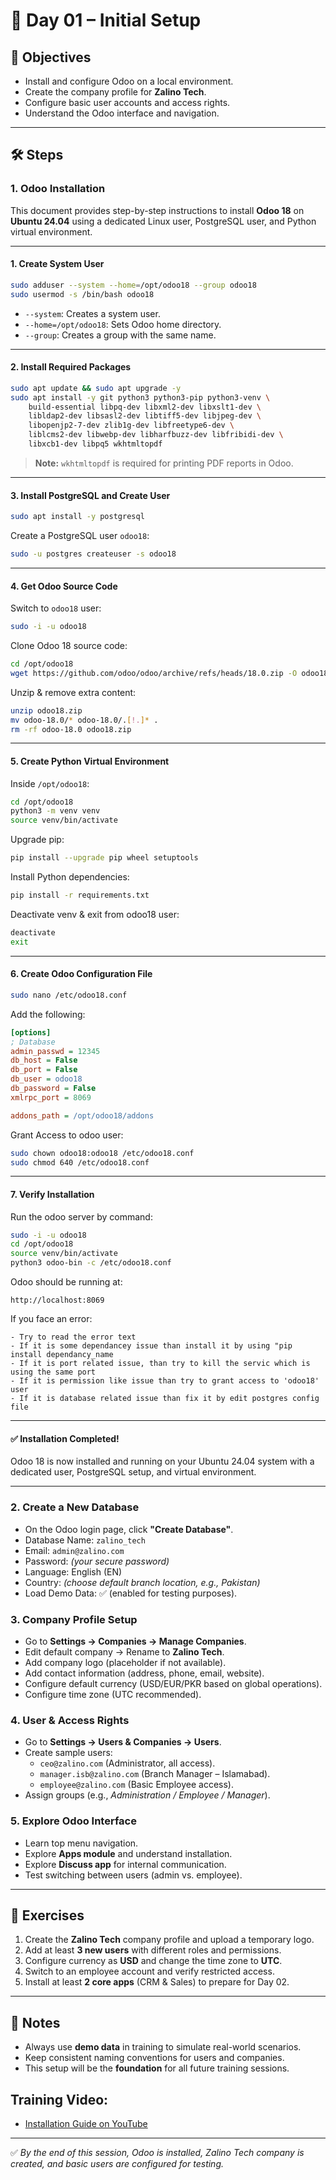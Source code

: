 # 📘 Day 01 – Initial Setup

## 🎯 Objectives
- Install and configure Odoo on a local environment.  
- Create the company profile for **Zalino Tech**.  
- Configure basic user accounts and access rights.  
- Understand the Odoo interface and navigation.  

---

## 🛠️ Steps

### 1. Odoo Installation
This document provides step-by-step instructions to install **Odoo 18** on **Ubuntu 24.04** using a dedicated Linux user, PostgreSQL user, and Python virtual environment.

---

#### 1. Create System User

```bash
sudo adduser --system --home=/opt/odoo18 --group odoo18
sudo usermod -s /bin/bash odoo18

```

* `--system`: Creates a system user.
* `--home=/opt/odoo18`: Sets Odoo home directory.
* `--group`: Creates a group with the same name.

---

#### 2. Install Required Packages

```bash
sudo apt update && sudo apt upgrade -y
sudo apt install -y git python3 python3-pip python3-venv \
    build-essential libpq-dev libxml2-dev libxslt1-dev \
    libldap2-dev libsasl2-dev libtiff5-dev libjpeg-dev \
    libopenjp2-7-dev zlib1g-dev libfreetype6-dev \
    liblcms2-dev libwebp-dev libharfbuzz-dev libfribidi-dev \
    libxcb1-dev libpq5 wkhtmltopdf
```

> **Note:** `wkhtmltopdf` is required for printing PDF reports in Odoo.

---

#### 3. Install PostgreSQL and Create User

```bash
sudo apt install -y postgresql
```

Create a PostgreSQL user `odoo18`:

```bash
sudo -u postgres createuser -s odoo18
```

---

#### 4. Get Odoo Source Code

Switch to `odoo18` user:

```bash
sudo -i -u odoo18
```

Clone Odoo 18 source code:

```bash
cd /opt/odoo18
wget https://github.com/odoo/odoo/archive/refs/heads/18.0.zip -O odoo18.zip
```

Unzip & remove extra content:

```bash
unzip odoo18.zip
mv odoo-18.0/* odoo-18.0/.[!.]* .
rm -rf odoo-18.0 odoo18.zip
```

---

#### 5. Create Python Virtual Environment

Inside `/opt/odoo18`:

```bash
cd /opt/odoo18
python3 -m venv venv
source venv/bin/activate
```

Upgrade pip:

```bash
pip install --upgrade pip wheel setuptools
```

Install Python dependencies:

```bash
pip install -r requirements.txt
```

Deactivate venv & exit from odoo18 user:

```bash
deactivate
exit
```

---

#### 6. Create Odoo Configuration File

```bash
sudo nano /etc/odoo18.conf
```

Add the following:

```ini
[options]
; Database
admin_passwd = 12345
db_host = False
db_port = False
db_user = odoo18
db_password = False
xmlrpc_port = 8069

addons_path = /opt/odoo18/addons
```
Grant Access to odoo user:

```bash
sudo chown odoo18:odoo18 /etc/odoo18.conf
sudo chmod 640 /etc/odoo18.conf
```

---

#### 7. Verify Installation

Run the odoo server by command:

```bash
sudo -i -u odoo18
cd /opt/odoo18
source venv/bin/activate 
python3 odoo-bin -c /etc/odoo18.conf
```

Odoo should be running at:

```
http://localhost:8069
```   

If you face an error:
```
- Try to read the error text
- If it is some dependancey issue than install it by using "pip install dependancy_name
- If it is port related issue, than try to kill the servic which is using the same port
- If it is permission like issue than try to grant access to 'odoo18' user
- If it is database related issue than fix it by edit postgres config file
```

---

#### ✅ Installation Completed!

Odoo 18 is now installed and running on your Ubuntu 24.04 system with a dedicated user, PostgreSQL setup, and virtual environment.

---

### 2. Create a New Database
- On the Odoo login page, click **"Create Database"**.  
- Database Name: `zalino_tech`  
- Email: `admin@zalino.com`  
- Password: *(your secure password)*  
- Language: English (EN)  
- Country: *(choose default branch location, e.g., Pakistan)*  
- Load Demo Data: ✅ (enabled for testing purposes).  

### 3. Company Profile Setup
- Go to **Settings → Companies → Manage Companies**.  
- Edit default company → Rename to **Zalino Tech**.  
- Add company logo (placeholder if not available).  
- Add contact information (address, phone, email, website).  
- Configure default currency (USD/EUR/PKR based on global operations).  
- Configure time zone (UTC recommended).  

### 4. User & Access Rights
- Go to **Settings → Users & Companies → Users**.  
- Create sample users:
  - `ceo@zalino.com` (Administrator, all access).  
  - `manager.isb@zalino.com` (Branch Manager – Islamabad).  
  - `employee@zalino.com` (Basic Employee access).  
- Assign groups (e.g., *Administration / Employee / Manager*).  

### 5. Explore Odoo Interface
- Learn top menu navigation.  
- Explore **Apps module** and understand installation.  
- Explore **Discuss app** for internal communication.  
- Test switching between users (admin vs. employee).  

---

## 📝 Exercises
1. Create the **Zalino Tech** company profile and upload a temporary logo.  
2. Add at least **3 new users** with different roles and permissions.  
3. Configure currency as **USD** and change the time zone to **UTC**.  
4. Switch to an employee account and verify restricted access.  
5. Install at least **2 core apps** (CRM & Sales) to prepare for Day 02.  

---

## 📌 Notes
- Always use **demo data** in training to simulate real-world scenarios.  
- Keep consistent naming conventions for users and companies.  
- This setup will be the **foundation** for all future training sessions.  

## Training Video:
- [Installation Guide on YouTube](https://www.youtube.com/watch?v=4yqJb93c7_U)


---

✅ *By the end of this session, Odoo is installed, Zalino Tech company is created, and basic users are configured for testing.*  
